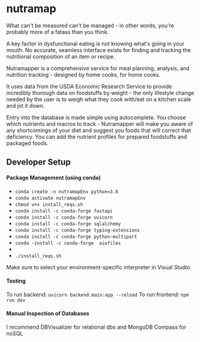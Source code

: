# nutramap

What can't be measured can't be managed - in other words, you're probably more of a fatass than you think.

A key factor in dysfunctional eating is not knowing what's going in your mouth.  No accurate, seamless interface exists for finding and tracking the nutritional composition of an item or recipe. 

Nutramapper is a comprehensive service for meal planning, analysis, and nutrition tracking - designed by home cooks, for home cooks. 

It uses data from the USDA Economic Research Service to provide incredibly thorough data on foodstuffs by weight - the only lifestyle change needed by the user is to weigh what they cook with/eat on a kitchen scale and jot it down.

Entry into the database is made simple using autocomplete. You choose which nutrients and macros to track - Nutramapper will make you aware of any shortcomings of your diet and suggest you foods that will correct that deficiency. You can add the nutrient profiles for prepared foodstuffs and packaged foods.

 
## Developer Setup 

#### Package Management (using conda)
- `conda create -n nutramapEnv python=3.8`
- `conda activate nutramapEnv`
- `chmod u+x install_reqs.sh`
- `conda install -c conda-forge fastapi`
- `conda install -c conda-forge uvicorn`
- `conda install -c conda-forge sqlalchemy`
- `conda install -c conda-forge typing-extensions`
- `conda install -c conda-forge python-multipart`
- `conda -install -c conda-forge  aiofiles`
- 
- `./install_reqs.sh`

Make sure to select your environment-specific interpreter in Visual Studio.

#### Testing
To run backend: `uvicorn backend.main:app --reload`
To run frontend: `npm run dev`

#### Manual Inspection of Databases
 I recommend DBVisualizer for relational dbs and MongoDB Compass for noSQL